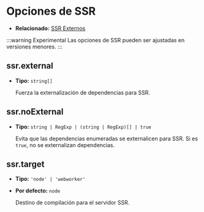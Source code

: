 # Opciones de SSR

- **Relacionado:** [SSR Externos](/guide/ssr#ssr-externos)

:::warning Experimental
Las opciones de SSR pueden ser ajustadas en versiones menores.
:::


## ssr.external

- **Tipo:** `string[]`

  Fuerza la externalización de dependencias para SSR.

## ssr.noExternal

- **Tipo:** `string | RegExp | (string | RegExp)[] | true`

  Evita que las dependencias enumeradas se externalicen para SSR. Si es `true`, no se externalizan dependencias.

## ssr.target

- **Tipo:** `'node' | 'webworker'`
- **Por defecto:** `node`

  Destino de compilación para el servidor SSR.

